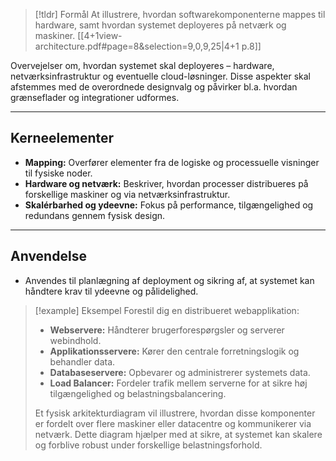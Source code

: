 
> [!tldr] Formål
>At illustrere, hvordan softwarekomponenterne mappes til hardware, samt hvordan systemet deployeres på netværk og maskiner.
> [[4+1view-architecture.pdf#page=8&selection=9,0,9,25|4+1 p.8]]

Overvejelser om, hvordan systemet skal deployeres – hardware, netværksinfrastruktur og eventuelle cloud-løsninger. Disse aspekter skal afstemmes med de overordnede designvalg og påvirker bl.a. hvordan grænseflader og integrationer udformes.

---

## Kerneelementer
- **Mapping:** Overfører elementer fra de logiske og processuelle visninger til fysiske noder.
- **Hardware og netværk:** Beskriver, hvordan processer distribueres på forskellige maskiner og via netværksinfrastruktur.
- **Skalérbarhed og ydeevne:** Fokus på performance, tilgængelighed og redundans gennem fysisk design.

---

## Anvendelse
- Anvendes til planlægning af deployment og sikring af, at systemet kan håndtere krav til ydeevne og pålidelighed.

> [!example] Eksempel
> Forestil dig en distribueret webapplikation:
>- **Webservere:** Håndterer brugerforespørgsler og serverer webindhold.
>- **Applikationsservere:** Kører den centrale forretningslogik og behandler data.
>- **Databaseservere:** Opbevarer og administrerer systemets data.
>- **Load Balancer:** Fordeler trafik mellem serverne for at sikre høj tilgængelighed og belastningsbalancering.
>
>Et fysisk arkitekturdiagram vil illustrere, hvordan disse komponenter er fordelt over flere maskiner eller datacentre og kommunikerer via netværk. Dette diagram hjælper med at sikre, at systemet kan skalere og forblive robust under forskellige belastningsforhold.

